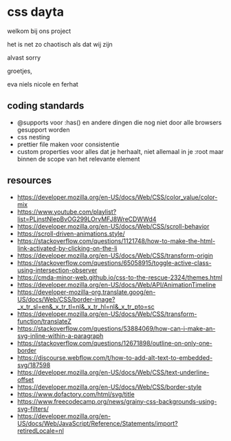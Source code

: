 # css dayta

welkom bij ons project

het is net zo chaotisch als dat wij zijn

alvast sorry

groetjes,

eva
niels
nicole
en ferhat

## coding standards

- @supports voor :has() en andere dingen die nog niet door alle browsers gesupport worden
- css nesting
- prettier file maken voor consistentie
- custom properties voor alles dat je herhaalt, niet allemaal in je :root maar binnen de scope van het relevante element

## resources

- https://developer.mozilla.org/en-US/docs/Web/CSS/color_value/color-mix
- https://www.youtube.com/playlist?list=PLjnstNlepBvOG299LOrvMFJ8WreCDWWd4
- https://developer.mozilla.org/en-US/docs/Web/CSS/scroll-behavior
- https://scroll-driven-animations.style/
- https://stackoverflow.com/questions/1121748/how-to-make-the-html-link-activated-by-clicking-on-the-li
- https://developer.mozilla.org/en-US/docs/Web/CSS/transform-origin
- https://stackoverflow.com/questions/65058915/toggle-active-class-using-intersection-observer
- https://cmda-minor-web.github.io/css-to-the-rescue-2324/themes.html
- https://developer.mozilla.org/en-US/docs/Web/API/AnimationTimeline
- https://developer-mozilla-org.translate.goog/en-US/docs/Web/CSS/border-image?_x_tr_sl=en&_x_tr_tl=nl&_x_tr_hl=nl&_x_tr_pto=sc
- https://developer.mozilla.org/en-US/docs/Web/CSS/transform-function/translateZ
- https://stackoverflow.com/questions/53884069/how-can-i-make-an-svg-inline-within-a-paragraph
- https://stackoverflow.com/questions/12671898/outline-on-only-one-border
- https://discourse.webflow.com/t/how-to-add-alt-text-to-embedded-svg/187598
- https://developer.mozilla.org/en-US/docs/Web/CSS/text-underline-offset
- https://developer.mozilla.org/en-US/docs/Web/CSS/border-style
- https://www.dofactory.com/html/svg/title
- https://www.freecodecamp.org/news/grainy-css-backgrounds-using-svg-filters/
- https://developer.mozilla.org/en-US/docs/Web/JavaScript/Reference/Statements/import?retiredLocale=nl
